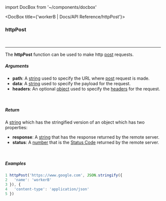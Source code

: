 import DocBox from '~/components/docbox'

<DocBox title={'workerB | Docs/API Reference/httpPost'}>


### **httpPost**
<br/>
<hr/>


The **httpPost** function can be used to make http [post](https://developer.mozilla.org/en-US/docs/Web/HTTP/Methods/POST) requests.
<br/>

##### Arguments

-   **path**: A [string](https://developer.mozilla.org/docs/Web/JavaScript/Reference/Global_Objects/String) used to specify the URL where [post](https://developer.mozilla.org/en-US/docs/Web/HTTP/Methods/POST) request is made.
-   **data**: A [string](https://developer.mozilla.org/docs/Web/JavaScript/Reference/Global_Objects/String) used to specify the payload for the request.
-   **headers**: An optional [object](https://developer.mozilla.org/docs/Web/JavaScript/Reference/Global_Objects/Object) used to specify the [headers](https://developer.mozilla.org/en-US/docs/Glossary/HTTP_header) for the request.

<br/>

##### Return

A [string](https://developer.mozilla.org/docs/Web/JavaScript/Reference/Global_Objects/String) which has the stringified version of an object which has two properties:
-  **response**: A [string](https://developer.mozilla.org/docs/Web/JavaScript/Reference/Global_Objects/String) that has the response returned by the remote server.
-  **status**: A [number](https://developer.mozilla.org/docs/Web/JavaScript/Reference/Global_Objects/Number) that is the [Status Code](https://developer.mozilla.org/en-US/docs/Web/HTTP/Status) returned by the remote server.

<br/>

##### Examples

```javascript
1 httpPost('https://www.google.com', JSON.stringify({ 
2   'name': 'workerB' 
3 }), {
4   'content-type': 'application/json'
5 })
```


</DocBox>